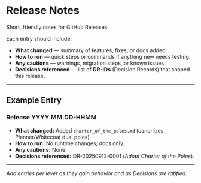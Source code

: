 # Release Notes

Short, friendly notes for GitHub Releases.

Each entry should include:
- **What changed** — summary of features, fixes, or docs added.  
- **How to run** — quick steps or commands if anything new needs testing.  
- **Any cautions** — warnings, migration steps, or known issues.  
- **Decisions referenced** — list of **DR-IDs** (Decision Records) that shaped this release.  

---

## Example Entry

### Release YYYY.MM.DD-HHMM
- **What changed:** Added `charter_of_the_poles.md` (canonizes Planner/Whitecoat dual poles).  
- **How to run:** No runtime changes; docs only.  
- **Any cautions:** None.  
- **Decisions referenced:** DR-20250912-0001 (*Adopt Charter of the Poles*).  

---

*Add entries per lever as they gain behavior and as Decisions are ratified.*  
